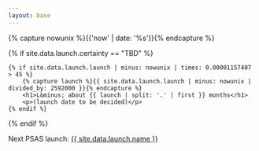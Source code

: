 ```yaml
---
layout: base
---
```

{% capture nowunix %}{{'now' | date: '%s'}}{% endcapture %}

<div id="countdown">

{% if site.data.launch.certainty == "TBD" %}

    {% if site.data.launch.launch | minus: nowunix | times: 0.00001157407 > 45 %}
        {% capture launch %}{{ site.data.launch.launch | minus: nowunix | divided_by: 2592000 }}{% endcapture %}
        <h1>L&minus; about {{ launch | split: '.' | first }} months</h1>
        <p>(launch date to be decided)</p>
    {% endif %}
{% endif %}
</div>

Next PSAS launch: <a href="{{ site.data.launch.link }}">{{ site.data.launch.name }}</a>
